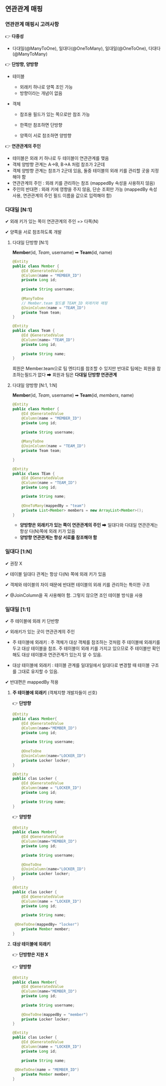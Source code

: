 ## 연관관계 매핑

### 연관관계 매핑시 고려사항

👉 **다중성**

- 다대일(@ManyToOne), 일대다(@OneToMany), 일대일(@OneToOne), 다대다(@ManyToMany)

👉 **단방향, 양방향**

- 테이블
  - 외래키 하나로 양쪽 조인 가능
  - 방향이라는 개념이 없음

- 객체

  - 참조용 필드가 있는 쪽으로만 참조 가능

  - 한쪽만 참조하면 단방향

  - 양쪽이 서로 참조하면 양방향

👉 **연관관계의 주인**

- 테이블은 외래 키 하나로 두 테이블이 연관관계를 맺음
- 객체 양방향 관계는 A->B, B->A 처럼 참조가 2군데
- 객체 양방향 관계는 참조가 2군데 있음, 둘중 테이블의 외래 키를 관리할 곳을 지정해야 함
- 연관관계의 주인 : 외래 키를 관리하는 참조 (mappedBy 속성을 사용하지 않음)
- 주인의 반대편 : 외래 키에 영향을 주지 않음, 단순 조회만 가능 (mappedBy 속성 사용, 연관관계의 주인 필드 이름을 값으로 입력해야 함)



### 다대일 [N:1]

✔ 외래 키가 있는 쪽이 연관관계의 주인 => 다쪽(N)

✔ 양쪽을 서로 참조하도록 개발



1. 다대일 단방향 [N:1]

   **Member**(id, *Team*, username) ➡ **Team**(id, name)

   ```java
   @Entity
   public class Member {
       @Id @GeneratedValue
       @Column(name = "MEMBER_ID")
       private Long id;
       
       private String username;
       
       @ManyToOne
       // Member.team 필드를 TEAM_ID 외래키와 매핑
       @JoinColumn(name = "TEAM_ID")
       private Team team;
   }
   
   @Entity
   public class Team {
       @Id @GeneratedValue
       @Column(name= "TEAM_ID")
       private Long id;
       
       private String name;
   }
   ```

   회원은 Member.team으로 팀 엔티티를 참조할 수 있지만 반대로 팀에는 회원을 참조하는필드가 없다 ➡ 회원과 팀은 **다대일 단방향 연관관계**

   

2. 다대일 양방향 [N:1, 1:N]

   **Member**(id, *Team*, username) ➡ **Team**(id, *members*, name)

   ```java
   @Entity
   public class Member {
       @Id @GeneratedValue
       @Column(name = "MEMBER_ID")
       private Long id;
       
       private String username;
       
       @ManyToOne
       @JoinColumn(name = "TEAM_ID")
       private Team team;
      
   }
   
   @Entity
   public class TEam {
       @Id @GeneratedValue
       @Column(name = "TEAM_ID")
       private Long id;
   
       private String name;
       
       @OneToMany(mappedBy = "team")
       private List<Member> members = new ArrayList<Member>();
   }
   ```

   - **양방향은 외래키가 있는 쪽이 연관관계의 주인** ➡ 일대다와 다대일 연관관계는 항상 다(N)쪽에 외래 키가 있음
   - **양방향 연관관계는 항상 서로를 참조해야 함**



### 일대다 [1:N]

✔ 권장 X

✔ 테이블 일대다 관계는 항상 다(N) 쪽에 외래 키가 있음

✔ 객체와 테이블의 차이 때문에 반대편 테이블의 외래 키를 관리하는 특이한 구조

✔ @JoinColumn을 꼭 사용해야 함. 그렇지 않으면 조인 테이블 방식을 사용



### 일대일 [1:1]

✔ 주 테이블에 외래 키 단반향

✔ 외래키가 있는 곳이 연관관계의 주인

- 주 테이블에 외래키 : 주 객체가 대상 객체를 참조하는 것처럼 주 테이블에 외래키를 두고 대상 테이블을 참조. 주 테이블이 외래 키를 가지고 있으므로 주 테이블만 확인해도 대상 테이블과 연관관계가 있는지 알 수 있음.

- 대상 테이블에 외래키 : 테이블 관계를 일대일에서 일대다로 변경할 때 테이블 구조를 그대로 유지할 수 있음.

✔ 반대편은 mappedBy 적용



1. **주 테이블에 외래키** (객체지향 개발자들이 선호)

   👉 **단방향**

   ```java
   @Entity
   public class Member{
       @Id @GeneratedValue
       @Column(name="MEMBER_ID")
       private Long id;
       
       private String username;
       
       @OneToOne
       @JoinColumn(name="LOCKER_ID")
       private Locker locker;
   }
   
   @Entity
   public clas Locker {
       @Id @GeneratedValue
       @Column(name = "LOCKER_ID")
       private Long id;
       
       private String name;
   }
   ```

   👉 **양방향**

   ```java
   @Entity
   public class Member{
       @Id @GeneratedValue
       @Column(name="MEMBER_ID")
       private Long id;
       
       private String username;
       
       @OneToOne
       @JoinColumn(name="LOCKER_ID")
       private Locker locker;
   }
   
   @Entity
   public clas Locker {
       @Id @GeneratedValue
       @Column(name = "LOCKER_ID")
       private Long id;
       
       private String name;
       
   	@OneToOne(mappedBy= "locker")
       private Member member;
   }
   ```

   

2. **대상 테이블에 외래키**

   👉 **단방향은 지원 X**

   👉 **양방향**

   ```java
   @Entity
   public class Member{
       @Id @GeneratedValue
       @Column(name="MEMBER_ID")
       private Long id;
       
       private String username;
       
       @OneToOne(mappedBy = "member")
       private Locker locker;
   }
   
   @Entity
   public clas Locker {
       @Id @GeneratedValue
       @Column(name = "LOCKER_ID")
       private Long id;
       
       private String name;
       
   	@OneToOne(name = "MEMBER_ID")
       private Member member;
   }
   ```

   
